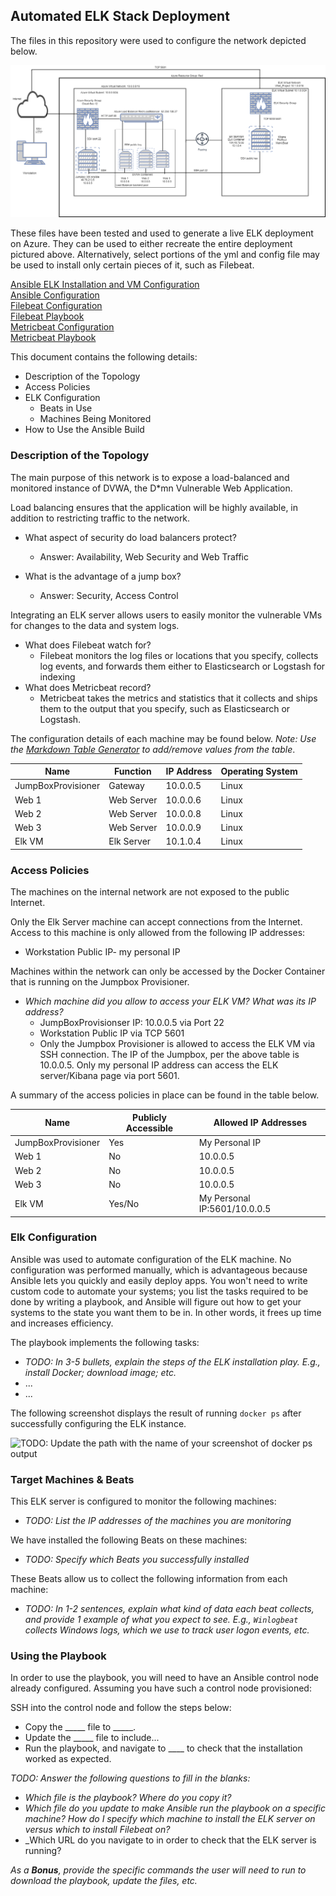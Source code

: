 ## Automated ELK Stack Deployment

The files in this repository were used to configure the network depicted below.


![alt text](https://github.com/reynoldsan3/Elk-Stack-Project/blob/main/diagrams/Project%20Diagram.drawio.png "Diagram")

These files have been tested and used to generate a live ELK deployment on Azure. They can be used to either recreate the entire deployment pictured above. Alternatively, select portions of the yml and config file may be used to install only certain pieces of it, such as Filebeat.

[Ansible ELK Installation and VM Configuration](ansible/install-elk2.yml)  
[Ansible Configuration](ansible/DVWA/ansible.cfg)  
[Filebeat Configuration](ansible/Filebeat/filebeat-config.yml)  
[Filebeat Playbook](ansible/Filebeat/filebeat-playbook.yml)  
[Metricbeat Configuration](ansible/Metricbeat/metricbeat-config.yml)  
[Metricbeat Playbook](ansible/Metricbeat/metricbeat-playbook.yml)  

This document contains the following details:
- Description of the Topology
- Access Policies
- ELK Configuration
  - Beats in Use
  - Machines Being Monitored
- How to Use the Ansible Build


### Description of the Topology

The main purpose of this network is to expose a load-balanced and monitored instance of DVWA, the D*mn Vulnerable Web Application.

Load balancing ensures that the application will be highly available, in addition to restricting traffic to the network.
* What aspect of security do load balancers protect?
  * Answer: Availability, Web Security and Web Traffic

 * What is the advantage of a jump box?
   * Answer: Security, Access Control

Integrating an ELK server allows users to easily monitor the vulnerable VMs for changes to the data and system logs.
* What does Filebeat watch for?
  * Filebeat monitors the log files or locations that you specify, collects log events, and forwards them either to Elasticsearch or Logstash for indexing
* What does Metricbeat record?
  * Metricbeat takes the metrics and statistics that it collects and ships them to the output that you specify, such as Elasticsearch or Logstash.

The configuration details of each machine may be found below.
_Note: Use the [Markdown Table Generator](http://www.tablesgenerator.com/markdown_tables) to add/remove values from the table_.

| Name               | Function       | IP Address  | Operating System |
|--------------------|----------------|-------------|------------------|
| JumpBoxProvisioner | Gateway        | 10.0.0.5    | Linux            |
| Web 1              | Web Server     | 10.0.0.6    | Linux            |
| Web 2              | Web Server     | 10.0.0.8    | Linux            |
| Web 3              | Web Server     | 10.0.0.9    | Linux            |
| Elk VM             | Elk Server     | 10.1.0.4    | Linux            |

### Access Policies

The machines on the internal network are not exposed to the public Internet. 

Only the Elk Server machine can accept connections from the Internet. Access to this machine is only allowed from the following IP addresses:
  * Workstation Public IP- my personal IP

Machines within the network can only be accessed by the Docker Container that is running on the Jumpbox Provisioner.
- _Which machine did you allow to access your ELK VM? What was its IP address?_
  * JumpBoxProvisionser IP: 10.0.0.5 via Port 22
  * Workstation Public IP via TCP 5601 
  * Only the Jumpbox Provisioner is allowed to access the ELK VM via SSH connection. The IP of the Jumpbox, per the above table is 10.0.0.5. Only my personal IP address can access the ELK server/Kibana page via port 5601.

A summary of the access policies in place can be found in the table below.

| Name               | Publicly Accessible | Allowed IP Addresses         |
|--------------------|---------------------|------------------------------|
| JumpBoxProvisioner | Yes                 | My Personal IP               |
| Web 1              | No                  | 10.0.0.5                     |
| Web 2              | No                  | 10.0.0.5                     |
| Web 3              | No                  | 10.0.0.5                     |
| Elk VM             | Yes/No              | My Personal IP:5601/10.0.0.5 |

### Elk Configuration

Ansible was used to automate configuration of the ELK machine. No configuration was performed manually, which is advantageous because Ansible lets you quickly and easily deploy apps. You won't need to write custom code to automate your systems; you list the tasks required to be done by writing a playbook, and Ansible will figure out how to get your systems to the state you want them to be in. In other words, it frees up time and increases efficiency.

The playbook implements the following tasks:
- _TODO: In 3-5 bullets, explain the steps of the ELK installation play. E.g., install Docker; download image; etc._
- ...
- ...

The following screenshot displays the result of running `docker ps` after successfully configuring the ELK instance.

![TODO: Update the path with the name of your screenshot of docker ps output](Images/docker_ps_output.png)

### Target Machines & Beats
This ELK server is configured to monitor the following machines:
- _TODO: List the IP addresses of the machines you are monitoring_

We have installed the following Beats on these machines:
- _TODO: Specify which Beats you successfully installed_

These Beats allow us to collect the following information from each machine:
- _TODO: In 1-2 sentences, explain what kind of data each beat collects, and provide 1 example of what you expect to see. E.g., `Winlogbeat` collects Windows logs, which we use to track user logon events, etc._

### Using the Playbook
In order to use the playbook, you will need to have an Ansible control node already configured. Assuming you have such a control node provisioned: 

SSH into the control node and follow the steps below:
- Copy the _____ file to _____.
- Update the _____ file to include...
- Run the playbook, and navigate to ____ to check that the installation worked as expected.

_TODO: Answer the following questions to fill in the blanks:_
- _Which file is the playbook? Where do you copy it?_
- _Which file do you update to make Ansible run the playbook on a specific machine? How do I specify which machine to install the ELK server on versus which to install Filebeat on?_
- _Which URL do you navigate to in order to check that the ELK server is running?

_As a **Bonus**, provide the specific commands the user will need to run to download the playbook, update the files, etc._
